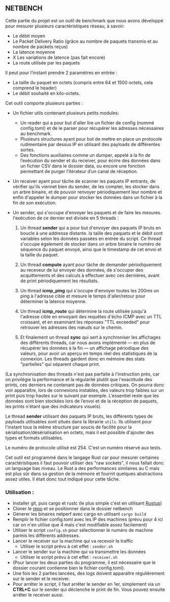 ## NETBENCH

Cette partie du projet est un outil de benchmark que nous avons développé pour mesurer plusieurs caractéristiques réseau, à savoir:

- Le débit moyen
- Le Packet Delivery Ratio (grâce au nombre de paquets transmis et au nombre de packets reçus)
- La latence moyenne
- X Les variations de latence (pas fait encore)
- La route utilisée par les paquets

Il peut pour l’instant prendre 2 paramètres en entrée : 
- La taille du paquet en octets (compris entre 64 et 1500 octets, cela comprend le header)
- Le débit souhaité en kilo-octets.

Cet outil comporte plusieurs parties : 

- Un fichier utils contenant plusieurs petits modules:
  - Un reader qui a pour but d'aller lire un fichier de config (nommé config.toml) et de le parser pour récupérer les adresses nécessaires au benchmark.
  - Plusieurs structures ayant pour but de mettre en place un protocole rudimentaire par dessus IP en utilisant des payloads de différentes sortes.
  - Des fonctions auxiliaires comme un dumper, appelé à la fin de l’exécution du sender et du receiver, pour écrire des données dans un fichier CSV dans le dossier data, ou encore une fonction permettant de purger l’itérateur d’un canal de réception.


- Un receiver ayant pour tâche de scanner les paquets IP entrants, de vérifier qu'ils viennet bien du sender, de les compter, les stocker dans un arbre binaire, et de pouvoir renvoyer périodiquement leur nombre et enfin d'appeler le dumper pour stocker les données dans un fichier à la fin de son exécution.

- Un sender, qui s'occupe d'envoyer les paquets et de faire les mesures. l'exécution de ce dernier est divisée en 5 threads :
  
  1. Un thread **sender** qui a pour but d'envoyer des paquets IP bruts en boucle à une addresse distante. la taille des paquets et le débit sont variables selon les données passées en entrée du script.
     Ce thread s'occupe également de stocker dans un arbre binaire le numéro de séquence du paquet envoyé, ainsi que le timestamp de cet envoi et la taille du paquet.
  
  2. Un thread **compute** ayant pour tâche de demander périodiquement au receveur de lui envoyer des données, de s'occuper des acquittements et des calculs à effectuer avec ces dernières, avant de print périodiquement les résultats.
  
  3. Un thread **icmp_ping** qui s'occupe d'envoyer toutes les 200ms un ping à l'adresse cible et mesure le temps d'aller/retour pour déterminer la latence moyenne.
  
  4. Un thread **icmp_route** qui détermine la route utilisée jusqu'à l'adresse cible en envoyant des requêtes d'écho ICMP avec un TTL croissant, et en examinant les réponses "TTL exceeded" pour retrouver les adresses des nœuds sur le chemin.
  
  5. Et finalement un thread **sync** qui sert à synchroniser les affichages des différents threads, car nous avons implémenté — en plus de récupérer les données à la fin — un affichage périodique des valeurs, pour avoir un aperçu en temps réel des statistiques de la connexion. Les threads gardent donc en mémoire des stats "partielles" qui séparent chaque print.

(La synchronisation des threads n'est pas parfaite à l'instruction près, car on privilégie la performance et la régularité plutôt que l'exactitude des prints, ces derniers ne contenant pas de données critiques. On pourra donc voir apparaître, lors de connexions instables, des valeurs trop faibles sur un print puis trop hautes sur le suivant par exemple. L’essentiel reste que les données sont bien stockées lors de l’envoi et de la réception de paquets, les prints n'étant que des indicateurs visuels).

Le thread **sender** utilisant des paquets IP bruts, les différents types de payloads utilisables sont situés dans la librairie ```utils```. Ils utilisent pour l'instant tous la même structure par soucis de facilité pour la sérialisation/désérialisation en octets, mais il est possible d'ajouter des types et formats utilisables.

Le numéro de protocole utilisé est 254. C'est un numéro réservé aux tests.

Cet outil est programmé dans le langage Rust car pour mesurer certaines caractéristiques il faut pouvoir utiliser des "raw sockets", il nous fallait donc un language bas niveau. Le Rust a des performances similaires au C mais est plus sûr dans sa gestion de la mémoire et fournit quelques abstractions assez utiles. Il était donc tout indiqué pour cette tầche. 

### Utilisation :

- Installer git, puis cargo et rustc (le plus simple c'est en utilisant [Rustup](https://rustup.rs/))
- Cloner le [repo](https://github.com/Carrybooo/GPROJ/) et se positionner dans le dossier netbench
- Génerer les binaires netperf avec cargo en utilisant ```cargo build```
- Remplir le fichier config.toml avec les IP des machines (prévu pour 4 ici car on n'en utilise que 4 mais c'est modifiable assez facilement)
- Utiliser le script ```config.sh``` pour sélectionner le numéro de machine parmis les différents addresses.
- Lancer le receiver sur la machine qui va recevoir le traffic
  - Utiliser le script prévu à cet effet : ```sender.sh```
- Lancer le sender sur la machine qui va transmettre les données
  - Utiliser le script prévu à cet effet : `receiver.sh`
- (Pour lancer les deux parties du programme, il est nécessaire que le dossier courant contienne bien le fichier config.toml).
- Une fois les 2 parties lancées, des logs doivent apparaître régulièrement sur le sender et le receiver.
- Pour arrêter le script, il faut arrêter le sender en 1er, simplement via un **CTRL+C** sur le sender qui déclenche le print de fin. Vous pouvez ensuite arrêter le receiver aussi.
